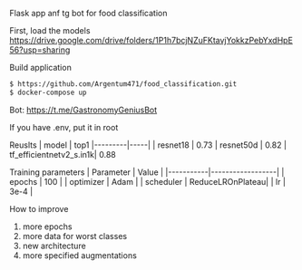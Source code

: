 Flask app anf tg bot for food classification

First, load the models
https://drive.google.com/drive/folders/1P1h7bcjNZuFKtavjYokkzPebYxdHpE56?usp=sharing


Build application
```bash
$ https://github.com/Argentum471/food_classification.git
$ docker-compose up
```

Bot: https://t.me/GastronomyGeniusBot

If you have .env, put it in root

Reuslts
| model    | top1 
|---------|-----|
| resnet18   | 0.73 
| resnet50d     | 0.82 
| tf_efficientnetv2_s.in1k| 0.88


Training parameters
| Parameter | Value            |
|-----------|------------------|
| epochs    | 100              |
| optimizer | Adam             |
| scheduler | ReduceLROnPlateau|
| lr        | 3e-4             |



How to improve
1. more epochs
2. more data for worst classes
3. new architecture
4. more specified augmentations
   
